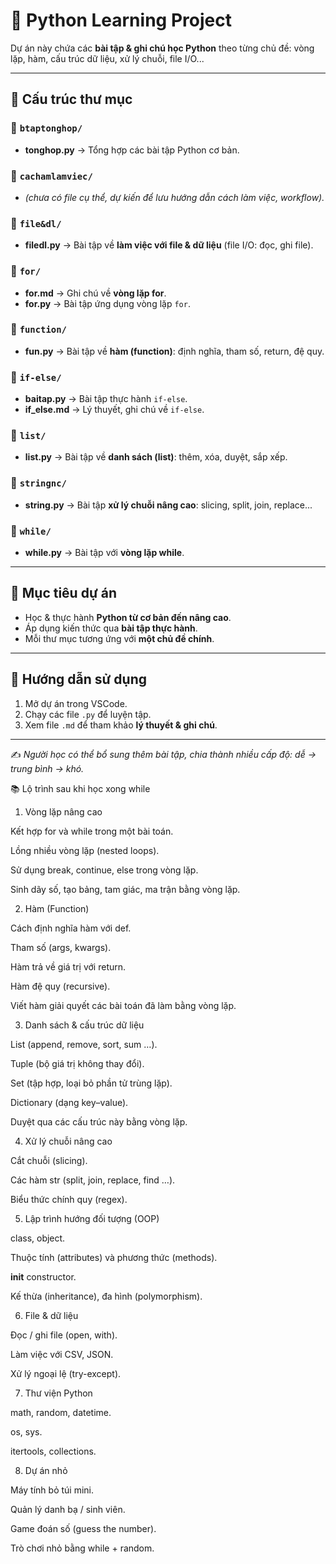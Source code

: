 # 📂 Python Learning Project

Dự án này chứa các **bài tập & ghi chú học Python** theo từng chủ đề: vòng lặp, hàm, cấu trúc dữ liệu, xử lý chuỗi, file I/O...

---

## 📁 Cấu trúc thư mục

### 🔹 `btaptonghop/`
- **tonghop.py** → Tổng hợp các bài tập Python cơ bản.

### 🔹 `cachamlamviec/`
- *(chưa có file cụ thể, dự kiến để lưu hướng dẫn cách làm việc, workflow).*

### 🔹 `file&dl/`
- **filedl.py** → Bài tập về **làm việc với file & dữ liệu** (file I/O: đọc, ghi file).

### 🔹 `for/`
- **for.md** → Ghi chú về **vòng lặp for**.  
- **for.py** → Bài tập ứng dụng vòng lặp `for`.

### 🔹 `function/`
- **fun.py** → Bài tập về **hàm (function)**: định nghĩa, tham số, return, đệ quy.

### 🔹 `if-else/`
- **baitap.py** → Bài tập thực hành `if-else`.  
- **if_else.md** → Lý thuyết, ghi chú về `if-else`.

### 🔹 `list/`
- **list.py** → Bài tập về **danh sách (list)**: thêm, xóa, duyệt, sắp xếp.

### 🔹 `stringnc/`
- **string.py** → Bài tập **xử lý chuỗi nâng cao**: slicing, split, join, replace...

### 🔹 `while/`
- **while.py** → Bài tập với **vòng lặp while**.

---

## 📌 Mục tiêu dự án

- Học & thực hành **Python từ cơ bản đến nâng cao**.  
- Áp dụng kiến thức qua **bài tập thực hành**.  
- Mỗi thư mục tương ứng với **một chủ đề chính**.

---

## 🚀 Hướng dẫn sử dụng

1. Mở dự án trong VSCode.  
2. Chạy các file `.py` để luyện tập.  
3. Xem file `.md` để tham khảo **lý thuyết & ghi chú**.  

---

✍️ *Người học có thể bổ sung thêm bài tập, chia thành nhiều cấp độ: dễ → trung bình → khó.*


📚 Lộ trình sau khi học xong while
1. Vòng lặp nâng cao

Kết hợp for và while trong một bài toán.

Lồng nhiều vòng lặp (nested loops).

Sử dụng break, continue, else trong vòng lặp.

Sinh dãy số, tạo bảng, tam giác, ma trận bằng vòng lặp.

2. Hàm (Function)

Cách định nghĩa hàm với def.

Tham số (args, kwargs).

Hàm trả về giá trị với return.

Hàm đệ quy (recursive).

Viết hàm giải quyết các bài toán đã làm bằng vòng lặp.

3. Danh sách & cấu trúc dữ liệu

List (append, remove, sort, sum …).

Tuple (bộ giá trị không thay đổi).

Set (tập hợp, loại bỏ phần tử trùng lặp).

Dictionary (dạng key–value).

Duyệt qua các cấu trúc này bằng vòng lặp.

4. Xử lý chuỗi nâng cao

Cắt chuỗi (slicing).

Các hàm str (split, join, replace, find …).

Biểu thức chính quy (regex).

5. Lập trình hướng đối tượng (OOP)

class, object.

Thuộc tính (attributes) và phương thức (methods).

__init__ constructor.

Kế thừa (inheritance), đa hình (polymorphism).

6. File & dữ liệu

Đọc / ghi file (open, with).

Làm việc với CSV, JSON.

Xử lý ngoại lệ (try-except).

7. Thư viện Python

math, random, datetime.

os, sys.

itertools, collections.

8. Dự án nhỏ

Máy tính bỏ túi mini.

Quản lý danh bạ / sinh viên.

Game đoán số (guess the number).

Trò chơi nhỏ bằng while + random.
